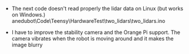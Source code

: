 * The next code doesn't read properly the lidar data on Linux (but works on Windows.)
anedubot\Code\Teensy\HardwareTest\two_lidars\two_lidars.ino

* I have to improve the stability camera and the Orange Pi support. The camera vibrates when the robot is moving around and it makes the image blurry
